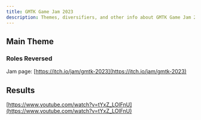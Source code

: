```yaml
---
title: GMTK Game Jam 2023
description: Themes, diversifiers, and other info about GMTK Game Jam 2023.
---
```


## Main Theme
### Roles Reversed

Jam page: [https://itch.io/jam/gmtk-2023](https://itch.io/jam/gmtk-2023)


## Results

[https://www.youtube.com/watch?v=tYxZ_LOlFnU](https://www.youtube.com/watch?v=tYxZ_LOlFnU)

